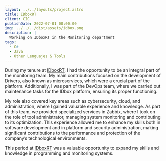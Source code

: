 ```yaml
---
layout: ../../layouts/project.astro
title: IDboxRT
client: CIC
publishDate: 2022-07-01 00:00:00
img: ../../../dist/assets/idbox.png
description: |
  Working on IDboxRT in the Monitoring department
tags:
  - C#
  - Java
  - Other Lenguajes & Tools
---
```


During my tenure at [IDboxRT](https://idboxrt.com/es/), I had the opportunity to be an integral part of the monitoring team. My main contributions focused on the development of Drivers, also known as microservices, which were a crucial part of the platform. Additionally, I was part of the DevOps team, where we carried out maintenance tasks for the IDbox platform, ensuring its proper functioning.

My role also covered key areas such as cybersecurity, cloud, and administration, where I gained valuable experience and knowledge. As part of this team, we provided specialized services in Zabbix, where I took on the role of tool administrator, managing system monitoring and contributing to its optimization. This experience allowed me to enhance my skills both in software development and in platform and security administration, making significant contributions to the performance and protection of the company’s technological environments.

This period at [IDboxRT](https://idboxrt.com/es/) was a valuable opportunity to expand my skills and knowledge in programming and monitoring systems.
